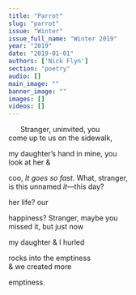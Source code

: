 ```yaml
---
title: "Parrot"
slug: "parrot"
issue: "Winter"
issue_full_name: "Winter 2019"
year: "2019"
date: "2019-01-01"
authors: ['Nick Flyn']
section: "poetry"
audio: []
main_image: ""
banner_image: ""
images: []
videos: []
---
```



&nbsp;&nbsp;&nbsp;&nbsp;&nbsp; Stranger, uninvited, you  
come up to us on the sidewalk,  

my daughter’s hand in mine, you  
look at her &  

coo, *It goes so fast.* What, stranger,  
is this unnamed *it*—this day?  

her life? our  

happiness? Stranger, maybe you  
missed it, but just now  

my daughter & I hurled  

rocks into the emptiness  
& we created more  

emptiness.  


